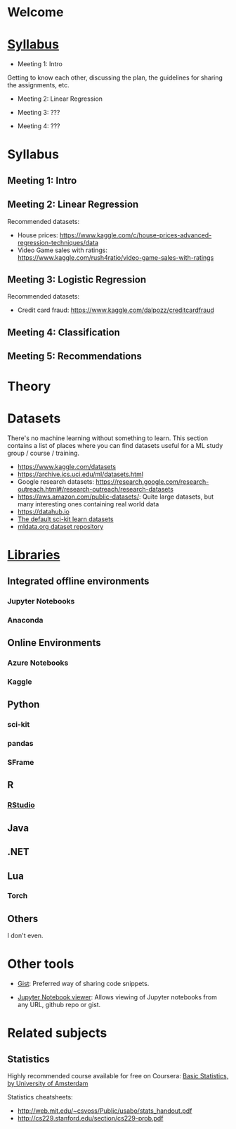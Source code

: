 # Welcome

# [Syllabus](docs/syllabus.md)

* Meeting 1: Intro

Getting to know each other, discussing the plan, the guidelines for sharing the assignments, etc.

* Meeting 2: Linear Regression

* Meeting 3: ???

* Meeting 4: ???


# Syllabus

## Meeting 1: Intro

## Meeting 2: Linear Regression

Recommended datasets: 
* House prices: https://www.kaggle.com/c/house-prices-advanced-regression-techniques/data
* Video Game sales with ratings: https://www.kaggle.com/rush4ratio/video-game-sales-with-ratings

## Meeting 3: Logistic Regression

Recommended datasets: 
* Credit card fraud: https://www.kaggle.com/dalpozz/creditcardfraud

## Meeting 4: Classification
## Meeting 5: Recommendations


# Theory

# Datasets

There's no machine learning without something to learn. This section contains a list of places where you can find datasets useful for a ML study group / course / training.

* https://www.kaggle.com/datasets
* https://archive.ics.uci.edu/ml/datasets.html
* Google research datasets: https://research.google.com/research-outreach.html#/research-outreach/research-datasets
* https://aws.amazon.com/public-datasets/: Quite large datasets, but many interesting ones containing real world data
* https://datahub.io
* [The default sci-kit learn datasets](http://scikit-learn.org/stable/datasets/)
* [mldata.org dataset repository](http://mldata.org/repository/data/)

# [Libraries](docs/libraries.md)

## Integrated offline environments

### Jupyter Notebooks
### Anaconda

## Online Environments
### Azure Notebooks
### Kaggle

## Python

### sci-kit
### pandas
### SFrame

## R

### [RStudio](https://www.rstudio.com)

## Java

## .NET

## Lua

### Torch

## Others

I don't even.

# Other tools

* [Gist](https://gist.github.com): Preferred way of sharing code snippets.

* [Jupyter Notebook viewer](http://nbviewer.jupyter.org): Allows viewing of Jupyter notebooks from any URL, github repo or gist.

# Related subjects

## Statistics

Highly recommended course available for free on Coursera: [Basic Statistics, by University of Amsterdam](https://www.coursera.org/learn/basic-statistics/home/welcome)

Statistics cheatsheets:
* http://web.mit.edu/~csvoss/Public/usabo/stats_handout.pdf
* http://cs229.stanford.edu/section/cs229-prob.pdf

